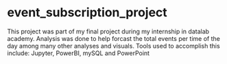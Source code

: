 # event_subscription_project

This project was part of my final project during my internship in datalab academy.
Analysis was done to help forcast the total events per time of the day among many other analyses and visuals.
Tools used to accomplish this include: Jupyter, PowerBI, mySQL and PowerPoint 
